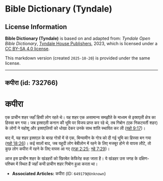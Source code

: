 # Bible Dictionary (Tyndale)

## License Information

**Bible Dictionary (Tyndale)** is based on and adapted from: _Tyndale Open Bible Dictionary_, [Tyndale House Publishers](https://tyndaleopenresources.com/), 2023, which is licensed under a [CC BY-SA 4.0 license](https://creativecommons.org/licenses/by-sa/4.0/legalcode.en).

This markdown version (created `2025-10-20`) is provided under the same license.



--------------------------------

## कपीरा (id: 732766)

कपीरा
=====

एक प्राचीन शहर जहाँ हिव्वी लोग रहते थे। यह शहर एक असामान्य समझौते के माध्यम से इस्राएली क्षेत्र का हिस्सा बन गया। जब इस्राएली कनान की भूमि पर विजय प्राप्त कर रहे थे, तब गिबोन (एक निकटवर्ती शहर) के लोगों ने यहोशू और इस्राएलियों को धोखा देकर उनके साथ शांति स्थापित कर ली ([यहो 9:17](https://ref.ly/Josh9:17))।

बाद में, यह शहर इस्राएल के बारह गोत्रों में से एक, बिन्यामीन के गोत्र को दी गई भूमि का हिस्सा बन गया ([यहो 18:26](https://ref.ly/Josh18:26))। कई सालों बाद, जब यहूदी लोग बेबीलोन में रहने के लिए मजबूर होने से वापस लौटे, तो कुछ लोग कपीरा में रहने के लिए वापस आ गए ([एज्रा 2:25](https://ref.ly/Ezra2:25); [नहे 7:29](https://ref.ly/Neh7:29))।

आज इस प्राचीन शहर के खंडहरों को खिरबेत केफिरेह कहा जाता है। ये खंडहर उस जगह के दक्षिण\-पश्चिम में स्थित हैं जहाँ कभी प्राचीन शहर गिबोन हुआ करता था। 

* **Associated Articles:** कपीरा (ID: `649179@Unknown`)

